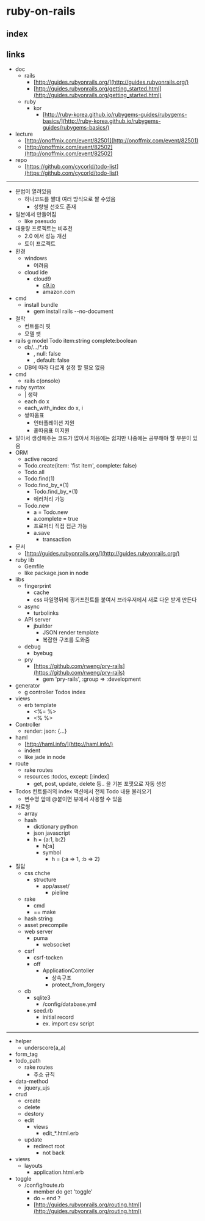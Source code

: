 # ruby-on-rails

## index

## links

* doc
    - rails
        + [http://guides.rubyonrails.org/](http://guides.rubyonrails.org/)
        + [http://guides.rubyonrails.org/getting_started.html](http://guides.rubyonrails.org/getting_started.html)
    - ruby
        + kor
            * [http://ruby-korea.github.io/rubygems-guides/rubygems-basics/](http://ruby-korea.github.io/rubygems-guides/rubygems-basics/)
* lecture
    - [http://onoffmix.com/event/82501](http://onoffmix.com/event/82501)
    - [http://onoffmix.com/event/82502](http://onoffmix.com/event/82502)
* repo
    - [https://github.com/cycorld/todo-list](https://github.com/cycorld/todo-list)

---

* 문법이 열려있음
    - 하나코드를 짤대 여러 방식으로 짤 수있음
        + 성향별 선호도 존재
* 일본에서 만들어짐
    - like psesudo
* 대용량 프로젝트는 비추천
    - 2.0 에서 성능 개선
    - 토이 프로젝트
* 환경
    - windows
        + 어려움
    - cloud ide
        + cloud9
            * [c9.io](c9.io)
            * amazon.com
* cmd
    - install bundle
        + gem install rails --no-document
* 철학
    - 컨트롤러 핏
    - 모델 팻
* rails g model Todo item:string complete:boolean
    - db/.../*.rb
        + , null: false
        + , default: false
    - DB에 따라 다르게 설정 할 필요 없음
* cmd
    - rails c(onsole)
* ruby syntax
    - | 생략
    - each do x
    - each_with_index do x, i
    - 쌍따옴표
        + 인터폴레이션 지원
        + 홑따옴표 미지원
* 알아서 생성해주는 코드가 많아서 처음에는 쉽지만 나중에는 공부해야 할 부분이 있음
* ORM
    - active record
    - Todo.create(item: 'fist item', complete: false)
    - Todo.all
    - Todo.find(1)
    - Todo.find_by_*(1)
        + Todo.find_by_*(1)
        + 에러처리 가능
    - Todo.new
        + a = Todo.new
        * a.complete = true
        * 프로퍼티 직접 접근 가능
        * a.save
            - transaction
* 문서
    - [http://guides.rubyonrails.org/](http://guides.rubyonrails.org/)
* ruby lib
    - Gemfile
    - like package.json in node
* libs
    - fingerprint
        + cache
        + css 파일명뒤에 핑거프린트를 붙여서 브라우저에서 새로 다운 받게 만든다
    - async
        + turbolinks
    - API server
        + jbuilder
            * JSON render template
            * 복잡한 구조를 도와줌
    - debug
        + byebug
    - pry
        + [https://github.com/rweng/pry-rails](https://github.com/rweng/pry-rails)
            * gem 'pry-rails', :group => :development
* generator
    - g controller Todos index
* views
    - erb template
        + <%= %>
        + <% %>
* Controller
    - render: json: {...}
* haml
    - [http://haml.info/](http://haml.info/)
    - indent
    - like jade in node
* route
    - rake routes
    - resources :todos, except: [:index]
        + get, post, update, delete 등.. 을 기본 포맷으로 자동 생성
* Todos 컨트롤러의 index 액션에서 전체 Todo 내용 불러오기
    - 변수명 앞에 @붙이면 뷰에서 사용할 수 있음
* 자료형
    - array
    - hash
        + dictionary python
        + json javascript
        + h = {a:1, b:2}
            * h[:a]
            * symbol
                - h = {:a => 1, :b => 2}
* 질답
    - css chche
        + structure
            * app/asset/
                - pieline
    - rake
        + cmd
        + == make
    - hash string
    - asset precompile
    - web server
        + puma
            * websocket
    - csrf
        + csrf-tocken
        + off
            * ApplicationContoller
                - 상속구조
                - protect_from_forgery
    - db
        + sqlite3
            * /config/database.yml
        + seed.rb
            * initial record
            * ex. import csv script

---

* helper
    - underscore(a_a)
* form_tag
* todo_path
    - rake routes
        + 주소 규칙
* data-method
    - jquery_ujs
* crud
    - create
    - delete
    - destory
    - edit
        + views
            * edit_*.html.erb
    - update
        + redirect root
            * not back
* views
    - layouts
        + application.html.erb
* toggle
    - /config/route.rb
        + member do get 'toggle'
        + do ~ end ?
        + [http://guides.rubyonrails.org/routing.html](http://guides.rubyonrails.org/routing.html)
